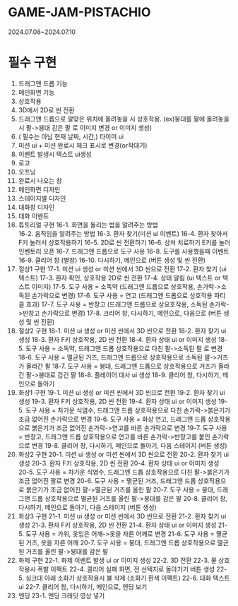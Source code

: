 # GAME-JAM-PISTACHIO
2024.07.08~2024.07.10
# 필수 구현
1. 드래그앤 드롭 기능
2. 메인화면 기능
3. 상호작용
4. 3D에서 2D로 씬 전환
5. 드래그앤 드롭으로 알맞은 위치에 올려놓을 시 상호작용.
(ex)붕대를 팔에 올려놓을시 팔->붕대 감은 팔 로 이미지 변경 or 이미지 생성)
6. ( 필수는 아님 현재 날짜, 시간,) 타이머 ui
7. 미션 ui + 미션 완료시 체크 표시로 변경(or작대기)
8. 이벤트 발생시 텍스트 ui생성
9. 로고
10. 오프닝
11. 완료시 나오는 창
12. 메인화면 디자인
13. 스테이지별 디자인
14. 대화창 디자인
15. 대화 이벤트
16. 튜토리얼 구현
16-1. 화면을 돌리는 법을 알려주는 방법<br>
  16-2. 움직임을 알려주는 방법
  16-3. 환자 찾기(미션 ui 이벤트)
  16-4. 환자 찾아서 F키 눌러서 상호작용하기
16-5. 2D로 씬 전환하기
16-6. 상처 치료하기 E키를 눌러 인벤토리 오픈
16-7. 드래그앤 드롭으로 도구 사용
16-8. 도구를 사용했을때 이벤트
16-9. 클리어 창 (별창)
16-10. 다시하기, 메인으로 (버튼 생성 및 씬 전환)
17. 절상1 구현
17-1. 미션 ui 생성 or 미션 씬에서 3D 씬으로 전환
17-2. 환자 찾기 (ui 텍스트)
17-3. 환자 확인, 상호작용 2D로 씬 전환
17-4. 상태 알림 (ui 텍스트 or 텍스트 이미지)
17-5. 도구 사용 = 소독약 (드래그앤 드롭으로 상호작용, 손가락->소독된 손가락으로 변경)
17-6. 도구 사용 = 연고 (드래그앤 드롭으로 상호작용 파티클 효과)
17-7. 도구 사용 = 반창고 (드래그앤 드롭으로 상요호작용, 소독된 손가락->반창고 손가락으로 변경)
17-8. 크리어 창, 다시하기, 메인으로, 다음으로 (버튼 생성 및 씬 전환)
18. 절상2 구현
18-1. 미션 ui 생성 or 미션 씬에서 3D 씬으로 전환
18-2. 환자 찾기 ui 생성
18-3. 환자 F키 상호작용, 2D 씬 전환
18-4. 환자 상태 ui or 이미지 생성
18-5. 도구 사용 = 소독약, 드래그앤 드롭 상호작용으로 다친 팔->소독된 팔 로 변경
18-6. 도구 사용 = 멸균된 거즈, 드래그앤 드롭으로 상호작용으로 소독된 팔->거즈가 올라간 팔
18-7. 도구 사용 = 붕대, 드래그앤 드롭으로 상호작용으로 거즈가 올라간 팔->붕대로 감긴 팔
18-8. 플레이어 대사 ui 생성
18-9. 클리어 창, 다시하기, 메인으로 돌아기
19. 화상1 구현
19-1. 미션 ui 생성 or 미션 씬에서 3D 씬으로 전환
19-2. 환자 찾기 ui 생성
19-3. 환자 F키 상호작용, 2D 씬 전환
19-4. 환자 상태 ui or 이미지 생성
19-5. 도구 사용 = 차가운 식염수, 드래그앤 드롭 상호작용으로 다친 손가락->붉은기가 조금 없어진 손가락으로 변경
19-6. 도구 사용 = 화상 연고, 드래그앤 드롭 상호작용으로 붉은기가 조금 없어진 손가락->연고를 바른 손가락으로 변경
19-7. 도구 사용 = 반창고, 드래그앤 드롭 상호작용으로 연고를 바른 손가락->반창고를 붙인 손가락으로 변경
19-8. 클리어 창, 다시하기, 메인으로 돌아기, 다음 스테이지 (버튼 생성)
20. 화상2 구현
20-1. 미션 ui 생성 or 미션 씬에서 3D 씬으로 전환
20-2. 환자 찾기 ui 생성
20-3. 환자 F키 상호작용, 2D 씬 전환
20-4. 환자 상태 ui or 이미지 생성
20-5. 도구 사용 = 차가운 식염수, 드래그앤 드롭 상호작용으로 다친 팔->붉은기가 조금 없어진 팔로 변경
20-6. 도구 사용 = 멸균된 거즈, 드래그앤 드롭 상호작용으로 붉은기가 조금 없어진 팔->멸균된 거즈를 올린 팔
20-7. 도구 사용 = 붕대, 드래그앤 드롭 상호작용으로 멸균된 거즈를 올린 팔->붕대를 감은 팔
20-8. 클리어 창, 다시하기, 메인으로 돌아기, 다음 스테이지 (버튼 생성)
21. 화상3 구현
21-1. 미션 ui 생성 or 미션 씬에서 3D 씬으로 전환
21-2. 환자 찾기 ui 생성
21-3. 환자 F키 상호작용, 2D 씬 전환
21-4. 환자 상태 ui or 이미지 생성
21-5. 도구 사용 = 가위, 옷입은 어깨->옷을 자른 어깨로 변경
21-6. 도구 사용 = 멸균된 거즈, 옷을 자른 어깨
20-7. 도구 사용 = 붕대, 드래그앤 드롭 상호작용으로 멸균된 거즈를 올린 팔->붕대를 감은 팔
22. 화제 구현
22-1. 화제 이벤트 발생 ui or 이미지 생성
22-2. 3D 전환
22-3. 물 상호작용시 폭발 이팩트
22-4. 클리어 실패 화면, 전 선택지로 돌아가기 버튼 생성
22-5. 싱크대 아래 소화기 상호작용시 불 삭제 (소화기 흰색 이팩트)
22-6. 대화 텍스트 ui
22-7. 클리어 창, 다시하기, 메인으로, 엔딩 보기
23. 엔딩
23-1. 엔딩 크래딧 영상 넣기
